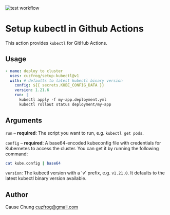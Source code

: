 ![test workflow](https://github.com/cuzfrog/setup-kubectl/actions/workflows/test-action.yml/badge.svg)
# Setup kubectl in Github Actions

This action provides `kubectl` for GitHub Actions.

## Usage
```yaml
- name: deploy to cluster
  uses: cuzfrog/setup-kubectl@v1
  with: # defaults to latest kubectl binary version
    config: ${{ secrets.KUBE_CONFIG_DATA }}
    version: 1.21.6
    run: |
      kubectl apply -f my-app.deployment.yml
      kubectl rollout status deployment/my-app
```

## Arguments
`run` – **required**: The script you want to run, e.g. `kubectl get pods`.

`config` – **required**: A base64-encoded kubeconfig file with credentials for Kubernetes to access the cluster. You can get it by running the following command:

```bash
cat kube.config | base64
```

`version`: The kubectl version with a 'v' prefix, e.g. `v1.21.0`. It defaults to the latest kubectl binary version available.

## Author
Cause Chung <cuzfrog@gmail.com>
